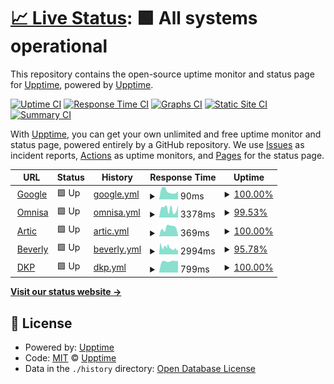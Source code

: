 # [📈 Live Status](https://demo.upptime.js.org): <!--live status--> **🟩 All systems operational**

This repository contains the open-source uptime monitor and status page for [Upptime](https://upptime.js.org), powered by [Upptime](https://github.com/upptime/upptime).

[![Uptime CI](https://github.com/mauroxReyes/upptime-phoenix-webs/workflows/Uptime%20CI/badge.svg)](https://github.com/mauroxReyes/upptime-phoenix-webs/actions?query=workflow%3A%22Uptime+CI%22)
[![Response Time CI](https://github.com/mauroxReyes/upptime-phoenix-webs/workflows/Response%20Time%20CI/badge.svg)](https://github.com/mauroxReyes/upptime-phoenix-webs/actions?query=workflow%3A%22Response+Time+CI%22)
[![Graphs CI](https://github.com/mauroxReyes/upptime-phoenix-webs/workflows/Graphs%20CI/badge.svg)](https://github.com/mauroxReyes/upptime-phoenix-webs/actions?query=workflow%3A%22Graphs+CI%22)
[![Static Site CI](https://github.com/mauroxReyes/upptime-phoenix-webs/workflows/Static%20Site%20CI/badge.svg)](https://github.com/mauroxReyes/upptime-phoenix-webs/actions?query=workflow%3A%22Static+Site+CI%22)
[![Summary CI](https://github.com/mauroxReyes/upptime-phoenix-webs/workflows/Summary%20CI/badge.svg)](https://github.com/mauroxReyes/upptime-phoenix-webs/actions?query=workflow%3A%22Summary+CI%22)

With [Upptime](https://upptime.js.org), you can get your own unlimited and free uptime monitor and status page, powered entirely by a GitHub repository. We use [Issues](https://github.com/upptime/upptime/issues) as incident reports, [Actions](https://github.com/mauroxReyes/upptime-phoenix-webs/actions) as uptime monitors, and [Pages](https://demo.upptime.js.org) for the status page.

<!--start: status pages-->
<!-- This summary is generated by Upptime (https://github.com/upptime/upptime) -->
<!-- Do not edit this manually, your changes will be overwritten -->
<!-- prettier-ignore -->
| URL | Status | History | Response Time | Uptime |
| --- | ------ | ------- | ------------- | ------ |
| <img alt="" src="https://favicons.githubusercontent.com/www.google.com" height="13"> [Google](https://www.google.com) | 🟩 Up | [google.yml](https://github.com/mauroxReyes/upptime-phoenix-webs/commits/HEAD/history/google.yml) | <details><summary><img alt="Response time graph" src="./graphs/google/response-time-week.png" height="20"> 90ms</summary><br><a href="https://demo.upptime.js.org/history/google"><img alt="Response time 82" src="https://img.shields.io/endpoint?url=https%3A%2F%2Fraw.githubusercontent.com%2FmauroxReyes%2Fupptime-phoenix-webs%2FHEAD%2Fapi%2Fgoogle%2Fresponse-time.json"></a><br><a href="https://demo.upptime.js.org/history/google"><img alt="24-hour response time 89" src="https://img.shields.io/endpoint?url=https%3A%2F%2Fraw.githubusercontent.com%2FmauroxReyes%2Fupptime-phoenix-webs%2FHEAD%2Fapi%2Fgoogle%2Fresponse-time-day.json"></a><br><a href="https://demo.upptime.js.org/history/google"><img alt="7-day response time 90" src="https://img.shields.io/endpoint?url=https%3A%2F%2Fraw.githubusercontent.com%2FmauroxReyes%2Fupptime-phoenix-webs%2FHEAD%2Fapi%2Fgoogle%2Fresponse-time-week.json"></a><br><a href="https://demo.upptime.js.org/history/google"><img alt="30-day response time 79" src="https://img.shields.io/endpoint?url=https%3A%2F%2Fraw.githubusercontent.com%2FmauroxReyes%2Fupptime-phoenix-webs%2FHEAD%2Fapi%2Fgoogle%2Fresponse-time-month.json"></a><br><a href="https://demo.upptime.js.org/history/google"><img alt="1-year response time 82" src="https://img.shields.io/endpoint?url=https%3A%2F%2Fraw.githubusercontent.com%2FmauroxReyes%2Fupptime-phoenix-webs%2FHEAD%2Fapi%2Fgoogle%2Fresponse-time-year.json"></a></details> | <details><summary><a href="https://demo.upptime.js.org/history/google">100.00%</a></summary><a href="https://demo.upptime.js.org/history/google"><img alt="All-time uptime 100.00%" src="https://img.shields.io/endpoint?url=https%3A%2F%2Fraw.githubusercontent.com%2FmauroxReyes%2Fupptime-phoenix-webs%2FHEAD%2Fapi%2Fgoogle%2Fuptime.json"></a><br><a href="https://demo.upptime.js.org/history/google"><img alt="24-hour uptime 100.00%" src="https://img.shields.io/endpoint?url=https%3A%2F%2Fraw.githubusercontent.com%2FmauroxReyes%2Fupptime-phoenix-webs%2FHEAD%2Fapi%2Fgoogle%2Fuptime-day.json"></a><br><a href="https://demo.upptime.js.org/history/google"><img alt="7-day uptime 100.00%" src="https://img.shields.io/endpoint?url=https%3A%2F%2Fraw.githubusercontent.com%2FmauroxReyes%2Fupptime-phoenix-webs%2FHEAD%2Fapi%2Fgoogle%2Fuptime-week.json"></a><br><a href="https://demo.upptime.js.org/history/google"><img alt="30-day uptime 100.00%" src="https://img.shields.io/endpoint?url=https%3A%2F%2Fraw.githubusercontent.com%2FmauroxReyes%2Fupptime-phoenix-webs%2FHEAD%2Fapi%2Fgoogle%2Fuptime-month.json"></a><br><a href="https://demo.upptime.js.org/history/google"><img alt="1-year uptime 100.00%" src="https://img.shields.io/endpoint?url=https%3A%2F%2Fraw.githubusercontent.com%2FmauroxReyes%2Fupptime-phoenix-webs%2FHEAD%2Fapi%2Fgoogle%2Fuptime-year.json"></a></details>
| <img alt="" src="https://favicons.githubusercontent.com/omnisaservicios.com" height="13"> [Omnisa](https://omnisaservicios.com/) | 🟩 Up | [omnisa.yml](https://github.com/mauroxReyes/upptime-phoenix-webs/commits/HEAD/history/omnisa.yml) | <details><summary><img alt="Response time graph" src="./graphs/omnisa/response-time-week.png" height="20"> 3378ms</summary><br><a href="https://demo.upptime.js.org/history/omnisa"><img alt="Response time 2329" src="https://img.shields.io/endpoint?url=https%3A%2F%2Fraw.githubusercontent.com%2FmauroxReyes%2Fupptime-phoenix-webs%2FHEAD%2Fapi%2Fomnisa%2Fresponse-time.json"></a><br><a href="https://demo.upptime.js.org/history/omnisa"><img alt="24-hour response time 4701" src="https://img.shields.io/endpoint?url=https%3A%2F%2Fraw.githubusercontent.com%2FmauroxReyes%2Fupptime-phoenix-webs%2FHEAD%2Fapi%2Fomnisa%2Fresponse-time-day.json"></a><br><a href="https://demo.upptime.js.org/history/omnisa"><img alt="7-day response time 3378" src="https://img.shields.io/endpoint?url=https%3A%2F%2Fraw.githubusercontent.com%2FmauroxReyes%2Fupptime-phoenix-webs%2FHEAD%2Fapi%2Fomnisa%2Fresponse-time-week.json"></a><br><a href="https://demo.upptime.js.org/history/omnisa"><img alt="30-day response time 2905" src="https://img.shields.io/endpoint?url=https%3A%2F%2Fraw.githubusercontent.com%2FmauroxReyes%2Fupptime-phoenix-webs%2FHEAD%2Fapi%2Fomnisa%2Fresponse-time-month.json"></a><br><a href="https://demo.upptime.js.org/history/omnisa"><img alt="1-year response time 2329" src="https://img.shields.io/endpoint?url=https%3A%2F%2Fraw.githubusercontent.com%2FmauroxReyes%2Fupptime-phoenix-webs%2FHEAD%2Fapi%2Fomnisa%2Fresponse-time-year.json"></a></details> | <details><summary><a href="https://demo.upptime.js.org/history/omnisa">99.53%</a></summary><a href="https://demo.upptime.js.org/history/omnisa"><img alt="All-time uptime 86.91%" src="https://img.shields.io/endpoint?url=https%3A%2F%2Fraw.githubusercontent.com%2FmauroxReyes%2Fupptime-phoenix-webs%2FHEAD%2Fapi%2Fomnisa%2Fuptime.json"></a><br><a href="https://demo.upptime.js.org/history/omnisa"><img alt="24-hour uptime 100.00%" src="https://img.shields.io/endpoint?url=https%3A%2F%2Fraw.githubusercontent.com%2FmauroxReyes%2Fupptime-phoenix-webs%2FHEAD%2Fapi%2Fomnisa%2Fuptime-day.json"></a><br><a href="https://demo.upptime.js.org/history/omnisa"><img alt="7-day uptime 99.53%" src="https://img.shields.io/endpoint?url=https%3A%2F%2Fraw.githubusercontent.com%2FmauroxReyes%2Fupptime-phoenix-webs%2FHEAD%2Fapi%2Fomnisa%2Fuptime-week.json"></a><br><a href="https://demo.upptime.js.org/history/omnisa"><img alt="30-day uptime 99.89%" src="https://img.shields.io/endpoint?url=https%3A%2F%2Fraw.githubusercontent.com%2FmauroxReyes%2Fupptime-phoenix-webs%2FHEAD%2Fapi%2Fomnisa%2Fuptime-month.json"></a><br><a href="https://demo.upptime.js.org/history/omnisa"><img alt="1-year uptime 86.91%" src="https://img.shields.io/endpoint?url=https%3A%2F%2Fraw.githubusercontent.com%2FmauroxReyes%2Fupptime-phoenix-webs%2FHEAD%2Fapi%2Fomnisa%2Fuptime-year.json"></a></details>
| <img alt="" src="https://favicons.githubusercontent.com/rticcoolers.net" height="13"> [Artic](https://rticcoolers.net/) | 🟩 Up | [artic.yml](https://github.com/mauroxReyes/upptime-phoenix-webs/commits/HEAD/history/artic.yml) | <details><summary><img alt="Response time graph" src="./graphs/artic/response-time-week.png" height="20"> 369ms</summary><br><a href="https://demo.upptime.js.org/history/artic"><img alt="Response time 1033" src="https://img.shields.io/endpoint?url=https%3A%2F%2Fraw.githubusercontent.com%2FmauroxReyes%2Fupptime-phoenix-webs%2FHEAD%2Fapi%2Fartic%2Fresponse-time.json"></a><br><a href="https://demo.upptime.js.org/history/artic"><img alt="24-hour response time 49" src="https://img.shields.io/endpoint?url=https%3A%2F%2Fraw.githubusercontent.com%2FmauroxReyes%2Fupptime-phoenix-webs%2FHEAD%2Fapi%2Fartic%2Fresponse-time-day.json"></a><br><a href="https://demo.upptime.js.org/history/artic"><img alt="7-day response time 369" src="https://img.shields.io/endpoint?url=https%3A%2F%2Fraw.githubusercontent.com%2FmauroxReyes%2Fupptime-phoenix-webs%2FHEAD%2Fapi%2Fartic%2Fresponse-time-week.json"></a><br><a href="https://demo.upptime.js.org/history/artic"><img alt="30-day response time 1079" src="https://img.shields.io/endpoint?url=https%3A%2F%2Fraw.githubusercontent.com%2FmauroxReyes%2Fupptime-phoenix-webs%2FHEAD%2Fapi%2Fartic%2Fresponse-time-month.json"></a><br><a href="https://demo.upptime.js.org/history/artic"><img alt="1-year response time 1033" src="https://img.shields.io/endpoint?url=https%3A%2F%2Fraw.githubusercontent.com%2FmauroxReyes%2Fupptime-phoenix-webs%2FHEAD%2Fapi%2Fartic%2Fresponse-time-year.json"></a></details> | <details><summary><a href="https://demo.upptime.js.org/history/artic">100.00%</a></summary><a href="https://demo.upptime.js.org/history/artic"><img alt="All-time uptime 99.81%" src="https://img.shields.io/endpoint?url=https%3A%2F%2Fraw.githubusercontent.com%2FmauroxReyes%2Fupptime-phoenix-webs%2FHEAD%2Fapi%2Fartic%2Fuptime.json"></a><br><a href="https://demo.upptime.js.org/history/artic"><img alt="24-hour uptime 100.00%" src="https://img.shields.io/endpoint?url=https%3A%2F%2Fraw.githubusercontent.com%2FmauroxReyes%2Fupptime-phoenix-webs%2FHEAD%2Fapi%2Fartic%2Fuptime-day.json"></a><br><a href="https://demo.upptime.js.org/history/artic"><img alt="7-day uptime 100.00%" src="https://img.shields.io/endpoint?url=https%3A%2F%2Fraw.githubusercontent.com%2FmauroxReyes%2Fupptime-phoenix-webs%2FHEAD%2Fapi%2Fartic%2Fuptime-week.json"></a><br><a href="https://demo.upptime.js.org/history/artic"><img alt="30-day uptime 100.00%" src="https://img.shields.io/endpoint?url=https%3A%2F%2Fraw.githubusercontent.com%2FmauroxReyes%2Fupptime-phoenix-webs%2FHEAD%2Fapi%2Fartic%2Fuptime-month.json"></a><br><a href="https://demo.upptime.js.org/history/artic"><img alt="1-year uptime 99.81%" src="https://img.shields.io/endpoint?url=https%3A%2F%2Fraw.githubusercontent.com%2FmauroxReyes%2Fupptime-phoenix-webs%2FHEAD%2Fapi%2Fartic%2Fuptime-year.json"></a></details>
| <img alt="" src="https://favicons.githubusercontent.com/beverlyhillssa.com" height="13"> [Beverly](https://beverlyhillssa.com/) | 🟩 Up | [beverly.yml](https://github.com/mauroxReyes/upptime-phoenix-webs/commits/HEAD/history/beverly.yml) | <details><summary><img alt="Response time graph" src="./graphs/beverly/response-time-week.png" height="20"> 2994ms</summary><br><a href="https://demo.upptime.js.org/history/beverly"><img alt="Response time 2428" src="https://img.shields.io/endpoint?url=https%3A%2F%2Fraw.githubusercontent.com%2FmauroxReyes%2Fupptime-phoenix-webs%2FHEAD%2Fapi%2Fbeverly%2Fresponse-time.json"></a><br><a href="https://demo.upptime.js.org/history/beverly"><img alt="24-hour response time 2141" src="https://img.shields.io/endpoint?url=https%3A%2F%2Fraw.githubusercontent.com%2FmauroxReyes%2Fupptime-phoenix-webs%2FHEAD%2Fapi%2Fbeverly%2Fresponse-time-day.json"></a><br><a href="https://demo.upptime.js.org/history/beverly"><img alt="7-day response time 2994" src="https://img.shields.io/endpoint?url=https%3A%2F%2Fraw.githubusercontent.com%2FmauroxReyes%2Fupptime-phoenix-webs%2FHEAD%2Fapi%2Fbeverly%2Fresponse-time-week.json"></a><br><a href="https://demo.upptime.js.org/history/beverly"><img alt="30-day response time 2761" src="https://img.shields.io/endpoint?url=https%3A%2F%2Fraw.githubusercontent.com%2FmauroxReyes%2Fupptime-phoenix-webs%2FHEAD%2Fapi%2Fbeverly%2Fresponse-time-month.json"></a><br><a href="https://demo.upptime.js.org/history/beverly"><img alt="1-year response time 2428" src="https://img.shields.io/endpoint?url=https%3A%2F%2Fraw.githubusercontent.com%2FmauroxReyes%2Fupptime-phoenix-webs%2FHEAD%2Fapi%2Fbeverly%2Fresponse-time-year.json"></a></details> | <details><summary><a href="https://demo.upptime.js.org/history/beverly">95.78%</a></summary><a href="https://demo.upptime.js.org/history/beverly"><img alt="All-time uptime 88.60%" src="https://img.shields.io/endpoint?url=https%3A%2F%2Fraw.githubusercontent.com%2FmauroxReyes%2Fupptime-phoenix-webs%2FHEAD%2Fapi%2Fbeverly%2Fuptime.json"></a><br><a href="https://demo.upptime.js.org/history/beverly"><img alt="24-hour uptime 99.65%" src="https://img.shields.io/endpoint?url=https%3A%2F%2Fraw.githubusercontent.com%2FmauroxReyes%2Fupptime-phoenix-webs%2FHEAD%2Fapi%2Fbeverly%2Fuptime-day.json"></a><br><a href="https://demo.upptime.js.org/history/beverly"><img alt="7-day uptime 95.78%" src="https://img.shields.io/endpoint?url=https%3A%2F%2Fraw.githubusercontent.com%2FmauroxReyes%2Fupptime-phoenix-webs%2FHEAD%2Fapi%2Fbeverly%2Fuptime-week.json"></a><br><a href="https://demo.upptime.js.org/history/beverly"><img alt="30-day uptime 97.89%" src="https://img.shields.io/endpoint?url=https%3A%2F%2Fraw.githubusercontent.com%2FmauroxReyes%2Fupptime-phoenix-webs%2FHEAD%2Fapi%2Fbeverly%2Fuptime-month.json"></a><br><a href="https://demo.upptime.js.org/history/beverly"><img alt="1-year uptime 88.60%" src="https://img.shields.io/endpoint?url=https%3A%2F%2Fraw.githubusercontent.com%2FmauroxReyes%2Fupptime-phoenix-webs%2FHEAD%2Fapi%2Fbeverly%2Fuptime-year.json"></a></details>
| <img alt="" src="https://favicons.githubusercontent.com/dkplatam.com" height="13"> [DKP](https://dkplatam.com/) | 🟩 Up | [dkp.yml](https://github.com/mauroxReyes/upptime-phoenix-webs/commits/HEAD/history/dkp.yml) | <details><summary><img alt="Response time graph" src="./graphs/dkp/response-time-week.png" height="20"> 799ms</summary><br><a href="https://demo.upptime.js.org/history/dkp"><img alt="Response time 707" src="https://img.shields.io/endpoint?url=https%3A%2F%2Fraw.githubusercontent.com%2FmauroxReyes%2Fupptime-phoenix-webs%2FHEAD%2Fapi%2Fdkp%2Fresponse-time.json"></a><br><a href="https://demo.upptime.js.org/history/dkp"><img alt="24-hour response time 830" src="https://img.shields.io/endpoint?url=https%3A%2F%2Fraw.githubusercontent.com%2FmauroxReyes%2Fupptime-phoenix-webs%2FHEAD%2Fapi%2Fdkp%2Fresponse-time-day.json"></a><br><a href="https://demo.upptime.js.org/history/dkp"><img alt="7-day response time 799" src="https://img.shields.io/endpoint?url=https%3A%2F%2Fraw.githubusercontent.com%2FmauroxReyes%2Fupptime-phoenix-webs%2FHEAD%2Fapi%2Fdkp%2Fresponse-time-week.json"></a><br><a href="https://demo.upptime.js.org/history/dkp"><img alt="30-day response time 777" src="https://img.shields.io/endpoint?url=https%3A%2F%2Fraw.githubusercontent.com%2FmauroxReyes%2Fupptime-phoenix-webs%2FHEAD%2Fapi%2Fdkp%2Fresponse-time-month.json"></a><br><a href="https://demo.upptime.js.org/history/dkp"><img alt="1-year response time 707" src="https://img.shields.io/endpoint?url=https%3A%2F%2Fraw.githubusercontent.com%2FmauroxReyes%2Fupptime-phoenix-webs%2FHEAD%2Fapi%2Fdkp%2Fresponse-time-year.json"></a></details> | <details><summary><a href="https://demo.upptime.js.org/history/dkp">100.00%</a></summary><a href="https://demo.upptime.js.org/history/dkp"><img alt="All-time uptime 98.90%" src="https://img.shields.io/endpoint?url=https%3A%2F%2Fraw.githubusercontent.com%2FmauroxReyes%2Fupptime-phoenix-webs%2FHEAD%2Fapi%2Fdkp%2Fuptime.json"></a><br><a href="https://demo.upptime.js.org/history/dkp"><img alt="24-hour uptime 100.00%" src="https://img.shields.io/endpoint?url=https%3A%2F%2Fraw.githubusercontent.com%2FmauroxReyes%2Fupptime-phoenix-webs%2FHEAD%2Fapi%2Fdkp%2Fuptime-day.json"></a><br><a href="https://demo.upptime.js.org/history/dkp"><img alt="7-day uptime 100.00%" src="https://img.shields.io/endpoint?url=https%3A%2F%2Fraw.githubusercontent.com%2FmauroxReyes%2Fupptime-phoenix-webs%2FHEAD%2Fapi%2Fdkp%2Fuptime-week.json"></a><br><a href="https://demo.upptime.js.org/history/dkp"><img alt="30-day uptime 100.00%" src="https://img.shields.io/endpoint?url=https%3A%2F%2Fraw.githubusercontent.com%2FmauroxReyes%2Fupptime-phoenix-webs%2FHEAD%2Fapi%2Fdkp%2Fuptime-month.json"></a><br><a href="https://demo.upptime.js.org/history/dkp"><img alt="1-year uptime 98.90%" src="https://img.shields.io/endpoint?url=https%3A%2F%2Fraw.githubusercontent.com%2FmauroxReyes%2Fupptime-phoenix-webs%2FHEAD%2Fapi%2Fdkp%2Fuptime-year.json"></a></details>

<!--end: status pages-->

[**Visit our status website →**](https://demo.upptime.js.org)

## 📄 License

- Powered by: [Upptime](https://github.com/upptime/upptime)
- Code: [MIT](./LICENSE) © [Upptime](https://upptime.js.org)
- Data in the `./history` directory: [Open Database License](https://opendatacommons.org/licenses/odbl/1-0/)
